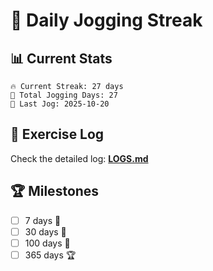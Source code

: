 # 🏃 Daily Jogging Streak

## 📊 Current Stats

```
🔥 Current Streak: 27 days
🏃 Total Jogging Days: 27
📅 Last Jog: 2025-10-20
```

## 📝 Exercise Log

Check the detailed log: **[LOGS.md](logs/LOGS.md)**

## 🏆 Milestones

- [ ] 7 days 🌱
- [ ] 30 days 🌿
- [ ] 100 days 🌳
- [ ] 365 days 🏆